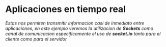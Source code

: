 # Aplicaciones en tiempo real 

_Estas nos permiten transmitir informacion casi de inmediato entre aplicaciones, en este ejemplo veremos la utilizacion de **Sockets** como canal de comunicacion especificamente el uso de **socket.io** tanto para el cliente como para el servidor_
